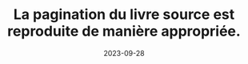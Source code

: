 ---
N: 
Rubrique: 
title: La pagination du livre source est reproduite de manière appropriée. 
detail:  
categories: [" navigation"]
agrege: O0000-E082
opquast: '0000'
indiceebook: '82'
description: "Règle n° 082"
weight:  082
actif: '1'
layout: rules
date: 2023-09-28
tags: ["", ""]
objectif: ["", ""]
Meo: ""
Controle: ""
Auteur: ""
---